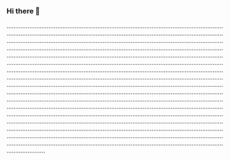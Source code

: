### Hi there 👋

..................................................................................................................................................................................................................................................................................................................................................................................................................................................................................................................................................................................................................................................................................................................................................................................................................................................................................................................................................................................................................................................................................................................................................................................................................................................................................................................................................................................................................................................................................................................................................................................................................................................................................................................................................................................................................................................................................................................................................................................................................................................................................................................................................................................................................